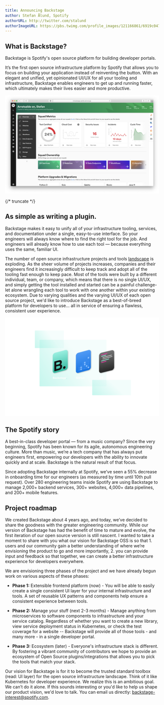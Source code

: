 ```yaml
---
title: Announcing Backstage
author: Stefan Ålund, Spotify
authorURL: http://twitter.com/stalund
authorImageURL: https://pbs.twimg.com/profile_images/121166861/6919c047c0d0edaace78c3009b28e917-user-full-200-130.generated_400x400.jpg
---
```


## What is Backstage?

Backstage is Spotify's open source platform for building developer portals.

It’s the first open source infrastructure platform by Spotify that allows you to focus on building your application instead of reinventing the button. With an elegant and unified, yet opinionated UI/UX for all your tooling and infrastructure, Backstage enables engineers to get up and running faster, which ultimately makes their lives easier and more productive.

![img](assets/blog_1.png)

<!-- prettier-ignore -->
{/* truncate */}

## As simple as writing a plugin.

Backstage makes it easy to unify all of your infrastructure tooling, services, and documentation under a single, easy-to-use interface. So your engineers will always know where to find the right tool for the job. And engineers will already know how to use each tool — because everything uses the same, familiar UI.

The number of open source infrastructure projects and tools [landscape](https://landscape.cncf.io/) is exploding. As the sheer volume of projects increases, companies and their engineers find it increasingly difficult to keep track and adopt all of the tooling fast enough to keep pace. Most of the tools were built by a different individual, team, or company, which means that there is no single UI/UX, and simply getting the tool installed and started can be a painful challenge- let alone wrangling each tool to work with one another within your existing ecosystem. Due to varying qualities and the varying UI/UX of each open source project, we'd like to introduce Backstage as a best-of-breed platform for developers to use... all in service of ensuring a flawless, consistent user experience.

![illustration](assets/illustration.svg)

## The Spotify story

A best-in-class developer portal — from a music company? Since the very beginning, Spotify has been known for its agile, autonomous engineering culture. More than music, we’re a tech company that has always put engineers first, empowering our developers with the ability to innovate quickly and at scale. Backstage is the natural result of that focus.

Since adopting Backstage internally at Spotify, we’ve seen a 55% decrease in onboarding time for our engineers (as measured by time until 10th pull request). Over 280 engineering teams inside Spotify are using Backstage to manage 2,000+ backend services, 300+ websites, 4,000+ data pipelines, and 200+ mobile features.

## Project roadmap

We created Backstage about 4 years ago, and today, we’ve decided to share the goodness with the greater engineering community. While our version of Backstage has had the benefit of time to mature and evolve, the first iteration of our open source version is still nascent. I wanted to take a moment to share with you what our vision for Backstage OSS is so that 1. users and our community gain a better understanding of where we’re envisioning the product to go and more importantly, 2. you can provide input and feedback so that together, we can create a better infrastructure experience for developers everywhere.

We are envisioning three phases of the project and we have already begun work on various aspects of these phases:

- **Phase 1:** Extensible frontend platform (now) - You will be able to easily create a single consistent UI layer for your internal infrastructure and tools. A set of reusable UX patterns and components help ensure a consistent experience between tools.

- **Phase 2:** Manage your stuff (next 2-3 months) - Manage anything from microservices to software components to infrastructure and your service catalog. Regardless of whether you want to create a new library, view service deployment status in Kubernetes, or check the test coverage for a website -- Backstage will provide all of those tools - and many more - in a single developer portal.

- **Phase 3:** Ecosystem (later) - Everyone's infrastructure stack is different. By fostering a vibrant community of contributors we hope to provide an ecosystem of Open Source plugins/integrations that allows you to pick the tools that match your stack.

Our vision for Backstage is for it to become the trusted standard toolbox (read: UI layer) for the open source infrastructure landscape. Think of it like Kubernetes for developer experience. We realize this is an ambitious goal. We can’t do it alone. If this sounds interesting or you'd like to help us shape our product vision, we'd love to talk. You can email us directly: [backstage-interest@spotify.com](mailto:backstage-interest@spotify.com).
